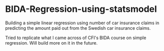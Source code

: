 # BIDA-Regression-using-statsmodel
Building a simple linear regression using number of car insurance claims in predicting the amount paid out from the Swedish car insurance claims.

Tried to replicate what I came across of CFI's BIDA course on simple regression. Will build more on it in the future. 

